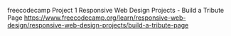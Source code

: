 freecodecamp Project 1
Responsive Web Design Projects - Build a Tribute Page
https://www.freecodecamp.org/learn/responsive-web-design/responsive-web-design-projects/build-a-tribute-page
